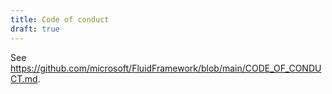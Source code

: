```yaml
---
title: Code of conduct
draft: true
---
```


See <https://github.com/microsoft/FluidFramework/blob/main/CODE_OF_CONDUCT.md>.
